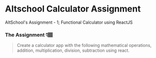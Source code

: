 # Altschool Calculator Assignment
AltSchool's Assignment - 1; Functional Calculator using ReactJS

### The Assignment 👇🏽
> Create a calculator app with the following mathematical operations, addition, multiplication, division, subtraction using react.
